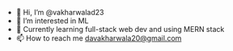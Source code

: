 - 👋 Hi, I’m @vakharwalad23
- 👀 I’m interested in ML
- 🌱 Currently learning full-stack web dev and using MERN stack
- 📫 How to reach me davakharwala20@gmail.com

<!---
vakharwalad23/vakharwalad23 is a ✨ special ✨ repository because its `README.md` (this file) appears on your GitHub profile.
You can click the Preview link to take a look at your changes.
--->
